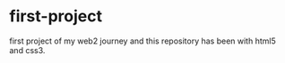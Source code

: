 # first-project
first project of my web2 journey and this repository has  been with html5 and css3.
